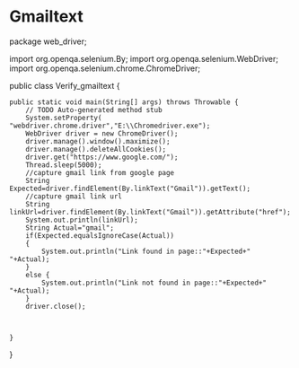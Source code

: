 # Gmailtext
package web_driver;

import org.openqa.selenium.By;
import org.openqa.selenium.WebDriver;
import org.openqa.selenium.chrome.ChromeDriver;

public class Verify_gmailtext {

	public static void main(String[] args) throws Throwable {
		// TODO Auto-generated method stub
		System.setProperty( "webdriver.chrome.driver","E:\\Chromedriver.exe");
		WebDriver driver = new ChromeDriver();
		driver.manage().window().maximize();
		driver.manage().deleteAllCookies();
		driver.get("https://www.google.com/");
		Thread.sleep(5000);
		//capture gmail link from google page
		String Expected=driver.findElement(By.linkText("Gmail")).getText();
		//capture gmail link url
		String linkUrl=driver.findElement(By.linkText("Gmail")).getAttribute("href");
		System.out.println(linkUrl);
		String Actual="gmail";
		if(Expected.equalsIgnoreCase(Actual))
		{
			System.out.println("Link found in page::"+Expected+"  "+Actual);
		}
		else {
			System.out.println("Link not found in page::"+Expected+"  "+Actual);
		}
		driver.close();
				
		

	}

}
